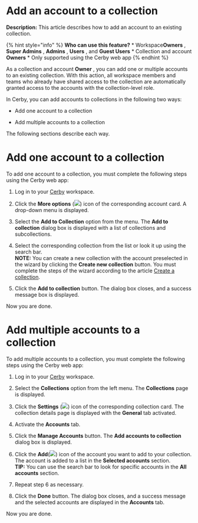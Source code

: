 # Add an account to a collection

**Description:** This article describes how to add an account to an existing collection.

{% hint style="info" %} **Who can use this feature?** * Workspace**Owners** ,
**Super Admins** , **Admins** , **Users** , and **Guest Users** * Collection
and account **Owners** * Only supported using the Cerby web app {% endhint %}

As a collection and account **Owner** , you can add one or multiple accounts
to an existing collection. With this action, all workspace members and teams
who already have shared access to the collection are automatically granted
access to the accounts with the collection-level role.

In Cerby, you can add accounts to collections in the following two ways:

  * Add one account to a collection

  * Add multiple accounts to a collection

The following sections describe each way.

# Add one account to a collection

To add one account to a collection, you must complete the following steps
using the Cerby web app:

  1. Log in to your [Cerby](https://app.cerby.com/) workspace.

  2. Click the **More options** (![](https://downloads.intercomcdn.com/i/o/pc0ldyqu/1481776510/98484b3ff0b7ba8573381e30b097/AD_4nXfq928eH6lW___VJhn6YkSzlvsBLWHdSZFfnaW1cPAOfvWfj__ce8kcI0ndYDqcrNKTdaYv47jSGGH_CLWU_vh8aELD-qdGfyXMWMp-gSlQ6XlSnmTdKYR4bVeTAZ4mXXEfUaodDURWwzLeDEp4Xg3i1QIk?expires=1745010000&signature=22143f46da04d9e2916b4f362272c892a64e3502c48fb8e72fc4d724a4dd9f3e&req=dSQvF855m4ReWfMW3Hu4gYrvwvyMke%2B6H49LhO4R3QAr6IAB659HiV5K6RQo%0A7g%3D%3D%0A)) icon of the corresponding account card. A drop-down menu is displayed.

  3. Select the **Add to Collection** option from the menu. The **Add to collection** dialog box is displayed with a list of collections and subcollections.

  4. Select the corresponding collection from the list or look it up using the search bar.  
​**NOTE:** You can create a new collection with the account preselected in the
wizard by clicking the **Create new collection** button. You must complete the
steps of the wizard according to the article [Create a
collection](https://help.cerby.com/en/articles/8981896-create-a-collection).

  5. Click the **Add to collection** button. The dialog box closes, and a success message box is displayed.

Now you are done.

# Add multiple accounts to a collection

To add multiple accounts to a collection, you must complete the following
steps using the Cerby web app:

  1. Log in to your [Cerby](https://app.cerby.com/) workspace.

  2. Select the **Collections** option from the left menu. The **Collections** page is displayed.

  3. Click the **Settings** (![](https://downloads.intercomcdn.com/i/o/pc0ldyqu/1481778726/6a938af8536a68b2ca4dfd5cc26c/AD_4nXcTuUI32R24x3fW2XHHCAqAf0iw1Oe8x8zklBLUvC8GU-I7ziw0SQ-NCNV6Zku1ndLJeFrYUWm4e60nAcrQ5DRPsax2h7cVAFkKFMv_aIdKojLr1vecWtl14NYRwA9ouyfyBU4oxQ?expires=1745010000&signature=13a2e78c3d56ee5d739a9ea0b1c4f7285af2b61c72e52a0fb5d90ef919d4eb5a&req=dSQvF855lYZdX%2FMW3Hu4gdTGjUSkl%2BJJBCicFcltmPkUl91YfXv7K5%2FMsZLa%0Aeg%3D%3D%0A)) icon of the corresponding collection card. The collection details page is displayed with the **General** tab activated.

  4. Activate the **Accounts** tab. 

  5. Click the **Manage Accounts** button. The **Add accounts to collection** dialog box is displayed.

  6. Click the **Add**(![](https://downloads.intercomcdn.com/i/o/pc0ldyqu/1481779053/f5cf85c9e7fe1754eed336d54215/AD_4nXcXkA9uSdrmnOIUp4FEKVa5dOQgv_inKeFNHTAr0uAmTIptIuBit2C42NfgpuCrglPoRZb0mmUwg315TyvtQ_vD7B-esIkOtocJI-RF0fEB3iPrHJx8zV9qahQibS4JsF_hva-wzg?expires=1745010000&signature=1d77e4cecea84ceee6e7db28468257e94af1d7507acc2d89265cf23c3228778f&req=dSQvF855lIFaWvMW3Hu4gfDSmqxQjcBUzpTAPiz14dtLWtBStYCbM68iWQil%0ACA%3D%3D%0A)) icon of the account you want to add to your collection. The account is added to a list in the **Selected accounts** section.  
​**TIP:** You can use the search bar to look for specific accounts in the
**All accounts** section.

  7. Repeat step 6 as necessary.

  8. Click the **Done** button. The dialog box closes, and a success message and the selected accounts are displayed in the **Accounts** tab.

Now you are done.

